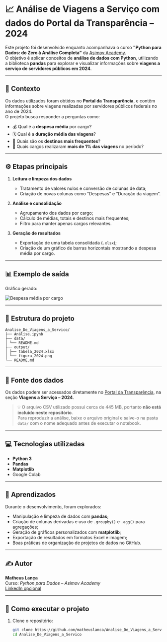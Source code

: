 # 📈 Análise de Viagens a Serviço com dados do Portal da Transparência – 2024

Este projeto foi desenvolvido enquanto acompanhava o curso **"Python para Dados: do Zero à Análise Completa"** da [Asimov Academy](https://asimov.academy).  
O objetivo é aplicar conceitos de **análise de dados com Python**, utilizando a biblioteca **pandas** para explorar e visualizar informações sobre **viagens a serviço de servidores públicos em 2024**.

---

## 🧩 Contexto

Os dados utilizados foram obtidos no **Portal da Transparência**, e contêm informações sobre viagens realizadas por servidores públicos federais no ano de 2024.  
O projeto busca responder a perguntas como:

- 💰 Qual é a **despesa média** por cargo?
- 🗓️ Qual é a **duração média das viagens**?
- 📍 Quais são os **destinos mais frequentes**?
- 👥 Quais cargos realizaram **mais de 1% das viagens** no período?

---

## ⚙️ Etapas principais

1. **Leitura e limpeza dos dados**
   - Tratamento de valores nulos e conversão de colunas de data;
   - Criação de novas colunas como “Despesas” e “Duração da viagem”.

2. **Análise e consolidação**
   - Agrupamento dos dados por cargo;
   - Cálculo de médias, totais e destinos mais frequentes;
   - Filtro para manter apenas cargos relevantes.

3. **Geração de resultados**
   - Exportação de uma tabela consolidada (`.xlsx`);
   - Criação de um gráfico de barras horizontais mostrando a despesa média por cargo.

---

## 📊 Exemplo de saída

Gráfico gerado:

![Despesa média por cargo](output/grafico_2024.png)

---

## 📁 Estrutura do projeto
```
Analise_De_Viagens_a_Servico/
├── Análise.ipynb
├── data/
│ └── README.md
├── output/
│ ├── tabela_2024.xlsx
│ └── figura_2024.png
└── README.md
```

---

## 🔗 Fonte dos dados

Os dados podem ser acessados diretamente no [Portal da Transparência](https://www.portaltransparencia.gov.br/), na seção **Viagens a Serviço – 2024**.

> 💡 O arquivo CSV utilizado possui cerca de 445 MB, portanto **não está incluído neste repositório**.  
> Para reproduzir a análise, baixe o arquivo original e salve-o na pasta `data/` com o nome adequado antes de executar o notebook.

---

## 💻 Tecnologias utilizadas

- **Python 3**
- **Pandas**
- **Matplotlib**
- Google Colab

---

## 🧠 Aprendizados

Durante o desenvolvimento, foram explorados:
- Manipulação e limpeza de dados com **pandas**;
- Criação de colunas derivadas e uso de `.groupby()` e `.agg()` para agregações;
- Geração de gráficos personalizados com **matplotlib**;
- Exportação de resultados em formatos Excel e imagem;
- Boas práticas de organização de projetos de dados no GitHub.

---

## ✍️ Autor

**Matheus Lança**  
Curso: *Python para Dados – Asimov Academy*  
[LinkedIn opcional](#)

---

## 🚀 Como executar o projeto

1. Clone o repositório:
   ```bash
   git clone https://github.com/matheuslanca/Analise_De_Viagens_a_Servico.git
   cd Analise_De_Viagens_a_Servico


